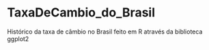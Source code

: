 # TaxaDeCambio_do_Brasil
Histórico da taxa de câmbio no Brasil feito em R através da biblioteca ggplot2
